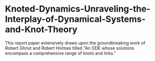 # Knoted-Dynamics-Unraveling-the-Interplay-of-Dynamical-Systems-and-Knot-Theory
This report paper extensively draws upon the groundbreaking work of Robert Ghrist and Robert Holmes titled "An ODE whose solutions encompass a comprehensive range of knots and links."
